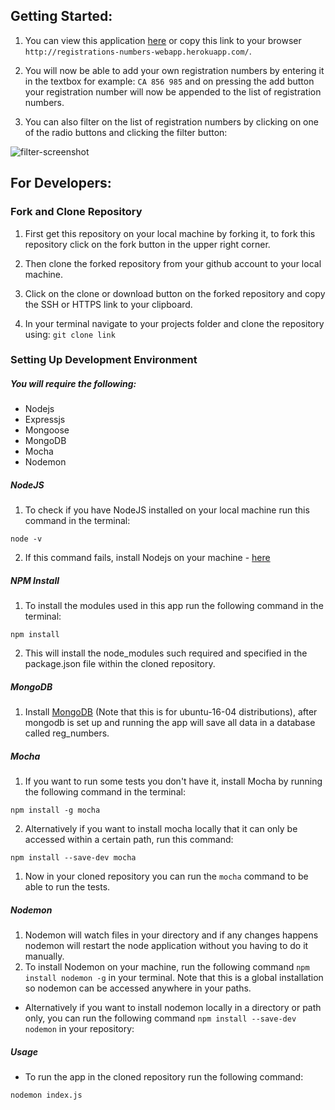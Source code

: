 
## Getting Started:

  1. You can view this application <a href="http://registrations-numbers-webapp.herokuapp.com/">here</a> or copy this link to your browser `http://registrations-numbers-webapp.herokuapp.com/`.

  2. You will now be able to add your own registration numbers by entering it in the textbox for example: `CA 856 985` and on pressing the add button your registration number will now be appended to the list of registration numbers.

  3. You can also filter on the list of registration numbers by clicking on one of the radio buttons and clicking the filter button:


![filter-screenshot](https://user-images.githubusercontent.com/22448019/29660429-a025369e-88c1-11e7-8283-6027120a86e2.png)

##  For Developers:
### Fork and Clone Repository

1. First get this repository on your local machine by forking it, to fork this repository click on the fork button in the upper right corner.

2. Then clone the forked repository from your github account to your local machine.

3. Click on the clone or download button on the forked repository and copy the SSH or HTTPS link to your clipboard.

4. In your terminal navigate to your projects folder and clone the repository using: `git clone link`


### Setting Up Development Environment

##### You will require the following:
- Nodejs
- Expressjs
- Mongoose
- MongoDB
- Mocha
- Nodemon

##### NodeJS
1. To check if you have NodeJS installed on your local machine run this command in the terminal:
  ```
  node -v
  ```
2. If this command fails, install Nodejs on your machine - <a href="">here</a>

##### NPM Install
1. To install the modules used in this app run the following command in the terminal:
  ```
  npm install
  ```
2. This will install the node_modules such required and specified in the package.json file within the cloned repository.

##### MongoDB
1. Install <a href="https://www.digitalocean.com/community/tutorials/how-to-install-and-secure-mongodb-on-ubuntu-16-04"> MongoDB</a> (Note that this is for ubuntu-16-04    distributions), after mongodb is set up and running the app will save all data in a database called reg_numbers.

##### Mocha
1. If you want to run some tests  you don't have it, install Mocha by running the following command in the terminal:
  ```
  npm install -g mocha
  ```
2. Alternatively if you want to install mocha locally that it can only be accessed within a certain path, run this command:
  ```
  npm install --save-dev mocha
  ```

1.  Now in your cloned repository you can run the `mocha` command to be able to run the tests.

##### Nodemon

1. Nodemon will watch files in your directory and if any changes happens nodemon will restart the node application without you having to do it manually.
2. To install Nodemon on your machine, run the following command `npm install nodemon -g` in your terminal. Note that this is a global installation so nodemon can be accessed anywhere
in your paths.


- Alternatively if you want to install nodemon locally in a directory or path only, you can run the following command `npm install --save-dev nodemon` in your repository:

##### Usage
- To run the app in the cloned repository run the following command:
```
nodemon index.js
```
